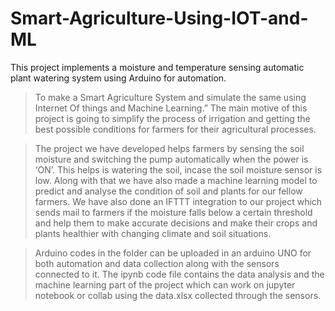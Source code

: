 # Smart-Agriculture-Using-IOT-and-ML
This project implements a moisture and temperature sensing automatic plant watering system using Arduino for automation.
> To make a Smart Agriculture System and simulate the same using Internet Of things and Machine Learning.” The main motive of this project is going to simplify the process of irrigation and getting the best possible conditions for farmers for their agricultural processes.

> The project we have developed helps farmers by sensing the soil moisture and switching the pump automatically when the power is ‘ON’. This helps is watering the soil, incase the soil moisture sensor is low. Along with that we have also made a machine learning model to predict and analyse the condition of soil and plants for our fellow farmers. We have also done an IFTTT integration to our project which sends mail to farmers if the moisture falls below a certain threshold and help them to make accurate decisions and make their crops and plants healthier with changing climate and soil situations.

> Arduino codes in the folder can be uploaded in an arduino UNO for both automation and data collection along with the sensors connected to it. The ipynb code file contains the data analysis and the machine learning part of the project which can work on jupyter notebook or collab using the data.xlsx collected through the sensors.
